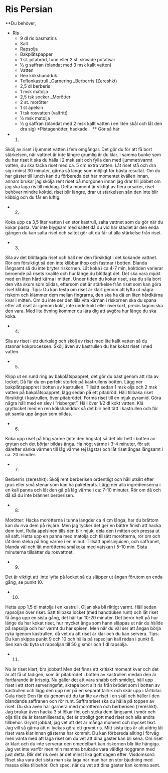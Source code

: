 # Ris Persian 
**Du behöver,
* Ris
    * 9 dl ris basmatiris
    * Salt
    * Rapsolja
    * Bakplåtspapper
    * 1 st. pitabröd, tunn eller 2 st. skivade potatisar
    * ½ g saffran (blandat med 3 msk kallt vatten)
    * Vatten
    * Ren kökshandduk
    * Teflonkastrull
_Garnering
_Berberris (Zereshkt)
    * 2,5 dl berberis
    * 1 msk matolja
    * 2,5 tsk socker
_Morötter
    * 2 st. morötter
    * 1 st apelsin
    * 1 tsk rosvatten (valfritt)
    * ½ msk matolja
    * ½ g saffran (blandat med 2 msk kallt vatten i en liten skål och låt den dra sig)
*Pistagenötter, hackade.
 
** Gör så här
* 1.
Skölj av riset i ljummet vatten i fem omgångar. Det gör du för att få bort stärkelsen, när vattnet är inte längre grumlig är du klar. I samma bunke som du har riset it ska du hälla i 2 msk salt och fylla den med ljummet/varmt vatten, du ska täcka riset med ca. 5 cm extra vatten.
Låt riset stå och dra sig i minst 30 minuter, gärna så länge som möjligt för bästa resultat. Om du har gäster till lunch kan du förbereda det här momentet kvällen innan, annars brukar jag skölja rent riset på morgonen innan jag drar till jobbet om jag ska laga ris till middag. Detta moment är viktigt av flera orsaker, riset behöver mindre koktid, riset blir längre, drar ut stärkelsen sån den inte blir klibbig och du får en luftig.
 
* 2.
Koka upp ca 3,5 liter vatten i en stor kastrull, salta vattnet som du gör när du kokar pasta. Var inte blygsam med saltet då du vid här stadiet är den enda gången du kan salta riset och saltet gör att du får ut alla stärkelse från riset.
* 3.
Sila av det blötlagda riset och häll ner den försiktigt i det kokande vattnet. Rör om försiktigt så den inte klibbar ihop och fastnar i botten. Blanda långsamt så du inte bryter riskornen. Låt koka i ca 4-7 min, koktiden varierar beroende på risets kvalité och hur länge du blötlagt det. Det ska vara mjukt med en liten hård kärna i mitten.
Under tiden du kokar riset, ska du sila bort den vita skum som bildas, eftersom det är stärkelse från riset som kan göra riset klibbig.
Tips: Du kan testa om riset är klart genom att lyfta ut några riskorn och klämmer dem mellan fingrarna, den ska ha då en liten hårdkärna kvar i mitten. Om du inte ser den lilla vita kärnan i riskornen ska du spana efter att riset är igenom kokt, inte underkokt eller överkokt, precis lagom ska den vara. Med lite övning kommer du lära dig att avgöra hur länge du ska koka.
 
* 4.
Sila av riset i ett durkslag och skölj av riset med lite kallt vatten så du stannar kokprocessen. Skölj även av kastrullen du har kokat riset i med vatten.
 
* 5.
Klipp ut en rund ring av bakplåtspappret, det gör du bäst genom att rita av locket. Då får du en perfekt storlek på kastrullens botten.
Lägg ner bakplåtspappret i botten av kastrullen. Tillsätt sedan 1 msk olja och 2 msk vatten på bakplåtspappret, lägg sedan på ett pitabröd. Häll tillbaka riset försiktigt i kastrullen, över pitabrödet. Forma riset till en mjuk pyramid. Göra några håll med en slev i ”risberget”. Häll över 1/2 dl kokt vatten. Klä grytlocket med en ren kökshandduk så det blir helt tätt i kastrullen och för att samla upp ångan som bildas.
 
* 6.
Koka upp riset på hög värme (inte den högsta) så det blir hett i botten av grytan och det börjar bildas ånga. Ha högt värme i 3-4 minuter, för att därefter sänka värmen till låg värme (ej lägsta) och låt riset ångas långsamt i ca. 20 minuter.
 
* 7.
Berberris (zereshkt): Skölj rent berberisen ordentligt och håll utsikt efter grus eller små stenar som kan ha paketerats. Lägg ner alla ingredienserna i en kall panna och låt den gå på låg värme i ca: 7-10 minuter. Rör om då och då så du inte bränner berberisen.
 
* 8.
Morötter: Hacka morötterna i tunna längder ca 4 cm långa, har du bråttom kan du riva dem på rivjärn. Men jag tycker det ger en bättre finish att hacka dem tunt. Rulla apelsinen tills den blir mjuk, dela den i mitten och pressa ut all saft. Hetta upp en panna med matolja och tillsätt morötterna, rör om och låt dem steka på hög värme i en minut. Tillsätt apelsinjuicen, och saffranet, blanda väl och låt morötterna småkoka med vätskan i 5-10 min. Sista minuterna tillsätter du rosvattnet.
 
* 9.
Det är viktigt att  inte lyfta på locket så du släpper ut ångan förutom en enda gång, se punkt 10.
 
* 10.
Hetta upp 1,5 dl matolja i en kastrull. Oljan ska bli riktigt varmt. Häll sedan rapsoljan över riset. Sätt tillbaka locket (med handduken runt) och låt riset få ånga upp en sista gång, det här tar 10-20 minuter. Det beror helt på hur länge du har kokat riset, hur mycket ånga som hann släppas ut när du hällde på rapsolja och hur varmt du har spisen. Men när du väl ser att ångan börja ryka igenom kastrullen, då vet du att riset är klar och du kan servera.
Tips: Du kan skippa punkt 9 och 10 och hälla på rapsoljan kall redan i punkt 6. Sen kan du byta ut rapsoljan till 50 g smör och 1 dl rapsolja.
 
* 11.
Nu är riset klart, bra jobbat! Men det finns ett kritiskt moment kvar och det är att få ut tadigen, som är pitabrödet i botten av kastrullen medan den är fortfarande är krispig. Nu gäller det att vara snabb och smidigt, häll upp riset i ett stort serveringsfat, skrapa bort allt ris från brödet som i botten av kastrullen och lägg den upp ner på en separat tallrik och skär upp i tårtbitar.
Gula riset: Den får du genom att du tar lite av riset i en skål och häller i den blandande saffranen och rör runt. Saffranriset ska du hälla på toppen av riset. Du ska även här garnera med morötterna och berberisen (zereshkt). Jag brukar även hacka 3 st lökar fint och steka dem långsamt i smör och olja tills de är karamiliserade, det är otroligt gott med riset och alla andra tillbehör.
Grymt jobbat, jag vet att det är många moment och mycket text. Jag vill så gärna att ni lyckas göra ett grymt ris. Mitt sista tips är att aldrig låt riset vara klar innan gästerna har kommit. Du kan förbereda allting i förväg men vänta med att laga riset om du vet att dina gäster kan bli sena. Om riset är klart och du inte serverar den omedelbart kan riskornen blir lite hängiga. Jag vet inte varför men min mamma brukade vara väldigt noggrann med just detta. Blir det ris över är det minst lika gott dagen efter.
Visdomsord: Riset ska vara det sista man ska laga när man har en stor bjudning med massa olika tillbehör. Och spec. när du vet att dina gäster kan komma sent.
